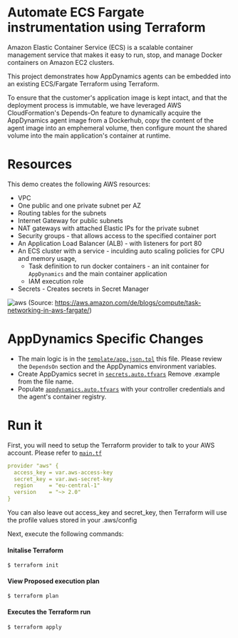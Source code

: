 # Automate ECS Fargate instrumentation using Terraform 

Amazon Elastic Container Service (ECS) is a scalable container management service that makes it easy to run, stop, and manage Docker containers on Amazon EC2 clusters.

This project demonstrates how AppDynamics agents can be embedded into an existing ECS/Fargate Terraform using Terraform. 

To ensure that the customer's application image is kept intact, and that the deployment process is immutable,  we have leveraged AWS CloudFormation's Depends-On feature to dynamically acquire the AppDynamics agent image from a Dockerhub, copy the content of the agent image into an emphemeral volume, then configure mount the shared volume into the main application's container at runtime. 


# Resources
This demo creates the following AWS resources:

- VPC
- One public and one private subnet per AZ
- Routing tables for the subnets
- Internet Gateway for public subnets
- NAT gateways with attached Elastic IPs for the private subnet
- Security groups - that allows access to the specified container port
- An Application Load Balancer (ALB) -  with listeners for port 80
- An ECS cluster with a service - inculding auto scaling policies for CPU and memory usage, 
   -  Task definition to run docker containers - an init container for `AppDynamics` and the main container application
   -  IAM execution role
- Secrets - Creates secrets in Secret Manager

![aws](https://user-images.githubusercontent.com/2548160/111489223-da447980-8731-11eb-8dc7-260ab6c63121.png)
(Source: https://aws.amazon.com/de/blogs/compute/task-networking-in-aws-fargate/)

# AppDynamics Specific Changes 

- The main logic is in the <a href="https://github.com/Appdynamics/appdynamics-terraform-ecs-fargate/blob/main/template/app.json.tpl">`template/app.json.tpl`</a> this file. Please review the `DependsOn` section and the AppDynamics environment variables.  
- Create AppDyamics secret in  <a href="https://github.com/Appdynamics/appdynamics-terraform-ecs-fargate/blob/main/secrets.auto.tfvars.example">`secrets.auto.tfvars`</a> Remove .example from the file name. 
- Populate <a href="https://github.com/Appdynamics/appdynamics-terraform-ecs-fargate/blob/main/appdynamics.auto.tfvars">`appdynamics.auto.tfvars`</a> with your controller credentials and the agent's container registry. 


# Run it

First, you will need to setup the Terraform provider to talk to your AWS account. Please refer to <a href="https://github.com/Appdynamics/appdynamics-terraform-ecs-fargate/blob/main/main.tf">`main.tf`</a>

```yaml
provider "aws" {
  access_key = var.aws-access-key
  secret_key = var.aws-secret-key
  region     = "eu-central-1"
  version    = "~> 2.0"
}
```

You can also leave out access_key and secret_key, then Terraform will use the profile values stored in your .aws/config 

Next, execute the following commands:

#### Initalise Terraform 
`$ terraform init`

#### View Proposed execution plan 
`$ terraform plan`

#### Executes the Terraform run
`$ terraform apply`


